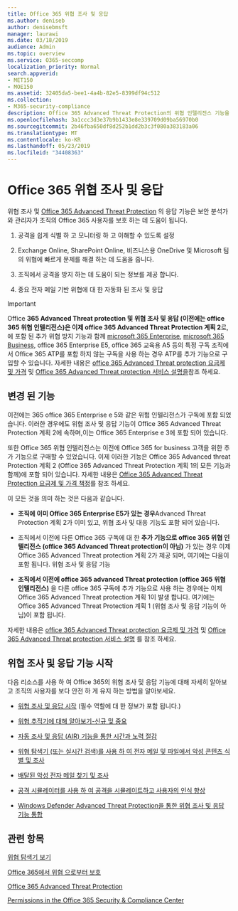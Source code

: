 ```yaml
---
title: Office 365 위협 조사 및 응답
ms.author: deniseb
author: denisebmsft
manager: laurawi
ms.date: 03/18/2019
audience: Admin
ms.topic: overview
ms.service: O365-seccomp
localization_priority: Normal
search.appverid:
- MET150
- MOE150
ms.assetid: 32405da5-bee1-4a4b-82e5-8399df94c512
ms.collection:
- M365-security-compliance
description: Office 365 Advanced Threat Protection의 위협 인텔리전스 기능을 통해 조직에 대 한 위협을 파악 하 고, 맬웨어, 피싱 및 기타 공격에 대처 하 고 사용자를 대신 하 여 Office 365에서 검색 한 기타 공격과 위협을 검색할 수 있는 방법을 알아봅니다. 슬라이더.
ms.openlocfilehash: 3a1ccc3d3e37b9b1433e8e339709d09ba56970b0
ms.sourcegitcommit: 2b46fba650df8d252b1dd2b3c3f080a383183a06
ms.translationtype: MT
ms.contentlocale: ko-KR
ms.lasthandoff: 05/23/2019
ms.locfileid: "34408363"
---
```

# <a name="office-365-threat-investigation-and-response"></a>Office 365 위협 조사 및 응답

위협 조사 및 [Office 365 Advanced Threat Protection](office-365-atp.md) 의 응답 기능은 보안 분석가와 관리자가 조직의 Office 365 사용자를 보호 하는 데 도움이 됩니다.
  
1. 공격을 쉽게 식별 하 고 모니터링 하 고 이해할 수 있도록 설정
    
2. Exchange Online, SharePoint Online, 비즈니스용 OneDrive 및 Microsoft 팀의 위협에 빠르게 문제를 해결 하는 데 도움을 줍니다.
    
3. 조직에서 공격을 방지 하는 데 도움이 되는 정보를 제공 합니다.

4. 중요 전자 메일 기반 위협에 대 한 자동화 된 조사 및 응답
    
> [!IMPORTANT]
> Office **365 Advanced Threat protection 및 위협 조사 및 응답 (이전에는 office 365 위협 인텔리전스)은 이제 office 365 Advanced Threat Protection 계획 2**로,에 포함 된 추가 위협 방지 기능과 함께 [microsoft 365 Enterprise](https://www.microsoft.com/microsoft-365/enterprise/home), [microsoft 365 Business](https://www.microsoft.com/microsoft-365/business), office 365 Enterprise E5, office 365 교육용 A5 등의 특정 구독 조직에서 Office 365 ATP를 포함 하지 않는 구독을 사용 하는 경우 ATP를 추가 기능으로 구입할 수 있습니다. 자세한 내용은 [office 365 Advanced Threat protection 요금제 및 가격](https://products.office.com/exchange/advance-threat-protection) 및 [Office 365 Advanced Threat protection 서비스 설명을](https://docs.microsoft.com/office365/servicedescriptions/office-365-advanced-threat-protection-service-description#whats-new-in-office-365-advanced-threat-protection-atp)참조 하세요. 
  
## <a name="whats-changing"></a>변경 된 기능

이전에는 365 office 365 Enterprise e 5와 같은 위험 인텔리전스가 구독에 포함 되었습니다. 이러한 경우에도 위협 조사 및 응답 기능이 Office 365 Advanced Threat Protection 계획 2에 속하며,이는 Office 365 Enterprise e 3에 포함 되어 있습니다. 

또한 Office 365 위협 인텔리전스는 이전에 Office 365 for business 고객을 위한 추가 기능으로 구매할 수 있었습니다. 이제 이러한 기능은 Office 365 Advanced threat Protection 계획 2 (Office 365 Advanced Threat Protection 계획 1의 모든 기능과 함께)에 포함 되어 있습니다. 자세한 내용은 [Office 365 Advanced Threat Protection 요금제 및 가격 책정](https://products.office.com/exchange/advance-threat-protection)를 참조 하세요.

이 모든 것을 의미 하는 것은 다음과 같습니다.

- **조직에 이미 Office 365 Enterprise E5가 있는 경우**Advanced Threat Protection 계획 2가 이미 있고, 위협 조사 및 대응 기능도 포함 되어 있습니다.

- 조직에서 이전에 다른 Office 365 구독에 대 한 **추가 기능으로 office 365 위협 인텔리전스 (office 365 Advanced Threat protection이 아님)** 가 있는 경우 이제 Office 365 Advanced Threat protection 계획 2가 제공 되며, 여기에는 다음이 포함 됩니다. 위협 조사 및 응답 기능 

- **조직에서 이전에 office 365 advanced Threat protection (office 365 위협 인텔리전스)** 을 다른 office 365 구독에 추가 기능으로 사용 하는 경우에는 이제 Office 365 Advanced Threat protection 계획 1이 발생 합니다. 여기에는 Office 365 Advanced Threat Protection 계획 1 (위협 조사 및 응답 기능이 아님)이 포함 됩니다.

자세한 내용은 [office 365 Advanced Threat protection 요금제 및 가격](https://products.office.com/exchange/advance-threat-protection) 및 [Office 365 Advanced Threat protection 서비스 설명](https://docs.microsoft.com/office365/servicedescriptions/office-365-advanced-threat-protection-service-description#whats-new-in-office-365-advanced-threat-protection-atp) 를 참조 하세요.

## <a name="get-started-with-threat-investigation-and-response-capabilities"></a>위협 조사 및 응답 기능 시작

다음 리소스를 사용 하 여 Office 365의 위협 조사 및 응답 기능에 대해 자세히 알아보고 조직의 사용자를 보다 안전 하 게 유지 하는 방법을 알아보세요.
  
- [위협 조사 및 응답 시작](get-started-with-ti.md) (필수 역할에 대 한 정보가 포함 됩니다.) 
    
- [위협 추적기에 대해 알아보기-신규 및 중요](threat-trackers.md)

- [자동 조사 및 응답 (AIR) 기능을 통한 시간과 노력 절감](automated-investigation-response-office.md)

- [위협 탐색기 (또는 실시간 검색)를 사용 하 여 전자 메일 및 파일에서 악성 콘텐츠 식별 및 조사](threat-explorer.md)
    
- [배달된 악성 전자 메일 찾기 및 조사](investigate-malicious-email-that-was-delivered.md)
    
- [공격 시뮬레이터를 사용 하 여 공격을 시뮬레이트하고 사용자의 인식 향상](attack-simulator.md)
    
- [Windows Defender Advanced Threat Protection을 통한 위협 조사 및 응답 기능 통합](integrate-office-365-ti-with-wdatp.md)
    
## <a name="related-topics"></a>관련 항목

[위협 탐색기 보기](threat-explorer-views.md)

[Office 365에서 위협 으로부터 보호](protect-against-threats.md)
  
[Office 365 Advanced Threat Protection](office-365-atp.md)
  
[Permissions in the Office 365 Security &amp; Compliance Center](permissions-in-the-security-and-compliance-center.md)
 
